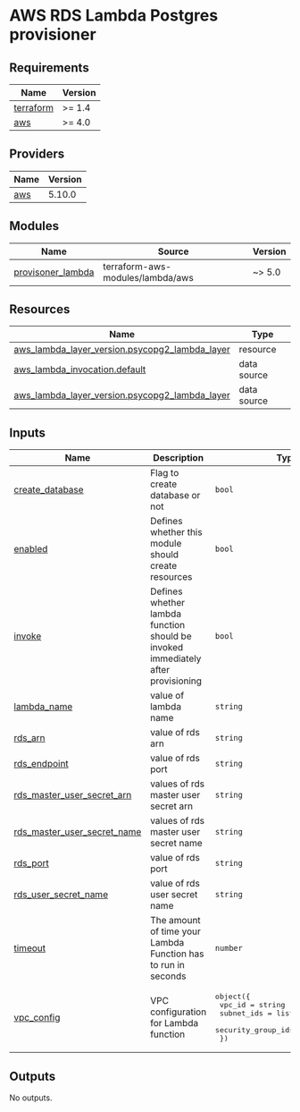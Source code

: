 # AWS RDS Lambda Postgres provisioner
<!-- BEGINNING OF PRE-COMMIT-TERRAFORM DOCS HOOK -->
## Requirements

| Name | Version |
|------|---------|
| <a name="requirement_terraform"></a> [terraform](#requirement\_terraform) | >= 1.4 |
| <a name="requirement_aws"></a> [aws](#requirement\_aws) | >= 4.0 |

## Providers

| Name | Version |
|------|---------|
| <a name="provider_aws"></a> [aws](#provider\_aws) | 5.10.0 |

## Modules

| Name | Source | Version |
|------|--------|---------|
| <a name="module_provisoner_lambda"></a> [provisoner\_lambda](#module\_provisoner\_lambda) | terraform-aws-modules/lambda/aws | ~> 5.0 |

## Resources

| Name | Type |
|------|------|
| [aws_lambda_layer_version.psycopg2_lambda_layer](https://registry.terraform.io/providers/hashicorp/aws/latest/docs/resources/lambda_layer_version) | resource |
| [aws_lambda_invocation.default](https://registry.terraform.io/providers/hashicorp/aws/latest/docs/data-sources/lambda_invocation) | data source |
| [aws_lambda_layer_version.psycopg2_lambda_layer](https://registry.terraform.io/providers/hashicorp/aws/latest/docs/data-sources/lambda_layer_version) | data source |

## Inputs

| Name | Description | Type | Default | Required |
|------|-------------|------|---------|:--------:|
| <a name="input_create_database"></a> [create\_database](#input\_create\_database) | Flag to create database or not | `bool` | `true` | no |
| <a name="input_enabled"></a> [enabled](#input\_enabled) | Defines whether this module should create resources | `bool` | `true` | no |
| <a name="input_invoke"></a> [invoke](#input\_invoke) | Defines whether lambda function should be invoked immediately after provisioning | `bool` | `true` | no |
| <a name="input_lambda_name"></a> [lambda\_name](#input\_lambda\_name) | value of lambda name | `string` | n/a | yes |
| <a name="input_rds_arn"></a> [rds\_arn](#input\_rds\_arn) | value of rds arn | `string` | n/a | yes |
| <a name="input_rds_endpoint"></a> [rds\_endpoint](#input\_rds\_endpoint) | value of rds port | `string` | n/a | yes |
| <a name="input_rds_master_user_secret_arn"></a> [rds\_master\_user\_secret\_arn](#input\_rds\_master\_user\_secret\_arn) | values of rds master user secret arn | `string` | n/a | yes |
| <a name="input_rds_master_user_secret_name"></a> [rds\_master\_user\_secret\_name](#input\_rds\_master\_user\_secret\_name) | values of rds master user secret name | `string` | `null` | no |
| <a name="input_rds_port"></a> [rds\_port](#input\_rds\_port) | value of rds port | `string` | n/a | yes |
| <a name="input_rds_user_secret_name"></a> [rds\_user\_secret\_name](#input\_rds\_user\_secret\_name) | value of rds user secret name | `string` | n/a | yes |
| <a name="input_timeout"></a> [timeout](#input\_timeout) | The amount of time your Lambda Function has to run in seconds | `number` | `30` | no |
| <a name="input_vpc_config"></a> [vpc\_config](#input\_vpc\_config) | VPC configuration for Lambda function | <pre>object({<br>    vpc_id             = string<br>    subnet_ids         = list(string)<br>    security_group_ids = list(string)<br>  })</pre> | n/a | yes |

## Outputs

No outputs.
<!-- END OF PRE-COMMIT-TERRAFORM DOCS HOOK -->
